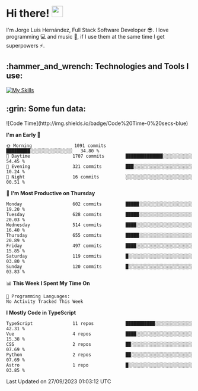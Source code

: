 <h1 align="left">
 <abc>
  <br>Hi there! <img src="https://user-images.githubusercontent.com/42378118/110234147-e3259600-7f4e-11eb-95be-0c4047144dea.gif" width="30"><br>
 </abc>
</h1>

I'm Jorge Luis Hernández, Full Stack Software Developer :sunglasses:. I love programming :computer: and music :musical_score:, if I use them at the same time I get superpowers :zap:. 


<h2 align="left">:hammer_and_wrench: Technologies and Tools I use:</h2>

[![My Skills](https://skillicons.dev/icons?i=js,ts,html,css,py,vue,react,next,nest,postgres,mysql)](https://skillicons.dev)

<h2 align="left">:grin: Some fun data:</h2>
<!--START_SECTION:waka-->
![Code Time](http://img.shields.io/badge/Code%20Time-0%20secs-blue)

**I'm an Early 🐤** 

```text
🌞 Morning                1091 commits        █████████░░░░░░░░░░░░░░░░   34.80 % 
🌆 Daytime                1707 commits        ██████████████░░░░░░░░░░░   54.45 % 
🌃 Evening                321 commits         ███░░░░░░░░░░░░░░░░░░░░░░   10.24 % 
🌙 Night                  16 commits          ░░░░░░░░░░░░░░░░░░░░░░░░░   00.51 % 
```
📅 **I'm Most Productive on Thursday** 

```text
Monday                   602 commits         █████░░░░░░░░░░░░░░░░░░░░   19.20 % 
Tuesday                  628 commits         █████░░░░░░░░░░░░░░░░░░░░   20.03 % 
Wednesday                514 commits         ████░░░░░░░░░░░░░░░░░░░░░   16.40 % 
Thursday                 655 commits         █████░░░░░░░░░░░░░░░░░░░░   20.89 % 
Friday                   497 commits         ████░░░░░░░░░░░░░░░░░░░░░   15.85 % 
Saturday                 119 commits         █░░░░░░░░░░░░░░░░░░░░░░░░   03.80 % 
Sunday                   120 commits         █░░░░░░░░░░░░░░░░░░░░░░░░   03.83 % 
```


📊 **This Week I Spent My Time On** 

```text
💬 Programming Languages: 
No Activity Tracked This Week
```

**I Mostly Code in TypeScript** 

```text
TypeScript               11 repos            ███████████░░░░░░░░░░░░░░   42.31 % 
Vue                      4 repos             ████░░░░░░░░░░░░░░░░░░░░░   15.38 % 
CSS                      2 repos             ██░░░░░░░░░░░░░░░░░░░░░░░   07.69 % 
Python                   2 repos             ██░░░░░░░░░░░░░░░░░░░░░░░   07.69 % 
Astro                    1 repo              █░░░░░░░░░░░░░░░░░░░░░░░░   03.85 % 
```




 Last Updated on 27/09/2023 01:03:12 UTC
<!--END_SECTION:waka-->

